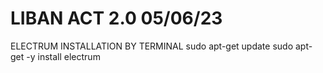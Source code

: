 # LIBAN ACT 2.0 05/06/23


ELECTRUM INSTALLATION BY TERMINAL 
sudo apt-get update
sudo apt-get -y install electrum

